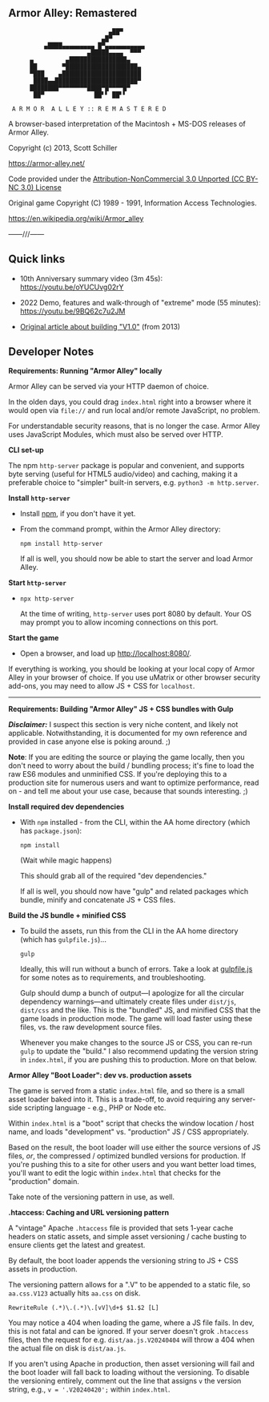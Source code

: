 **Armor Alley: Remastered**
---
~~~
                            ▄██▀      
                          ▄█▀         
          ▄████▄▄▄▄▄▄▄▄▄ █▀▄▄▄▄▄▄▄▄▄▄▄
                      ▄█████▄▄▄▄  ▀▀▀ 
      ▄         ▄████████████████▄   
      ██       ▀████████████████████▄
      ▀███    ▄██████████████████████
       ████▄▄███████████████████████▀ 
      ████████▀▀▀▀▀▀▀▀████▀█▀▀▀▀█▀
       ██▀              ██▘▘ ██▘▘

 A R M O R  A L L E Y :: R E M A S T E R E D
~~~

A browser-based interpretation of the Macintosh + MS-DOS releases of Armor Alley.

Copyright (c) 2013, Scott Schiller

https://armor-alley.net/

Code provided under the [Attribution-NonCommercial 3.0 Unported (CC BY-NC 3.0) License](https://creativecommons.org/licenses/by-nc/3.0/)

Original game Copyright (C) 1989 - 1991, Information Access Technologies.

https://en.wikipedia.org/wiki/Armor_alley

——///——

## Quick links

* 10th Anniversary summary video (3m 45s): https://youtu.be/oYUCUvg02rY

* 2022 Demo, features and walk-through of "extreme" mode (55 minutes): https://youtu.be/9BQ62c7u2JM 

* [Original article about building "V1.0"](https://www.schillmania.com/content/entries/2013/armor-alley-web-prototype/) (from 2013)


## Developer Notes

**Requirements: Running "Armor Alley" locally**

Armor Alley can be served via your HTTP daemon of choice.

In the olden days, you could drag `index.html` right into a browser where it would open via `file://` and run local and/or remote JavaScript, no problem.

For understandable security reasons, that is no longer the case. Armor Alley uses JavaScript Modules, which must also be served over HTTP.

**CLI set-up**

The npm `http-server` package is popular and convenient, and supports byte serving (useful for HTML5 audio/video) and caching, making it a preferable choice to "simpler" built-in servers, e.g. `python3 -m http.server`.

**Install `http-server`**

* Install [npm](https://npmjs.org), if you don't have it yet.

* From the command prompt, within the Armor Alley directory:

    `npm install http-server`

    If all is well, you should now be able to start the server and load Armor Alley.

**Start `http-server`**

* `npx http-server`

  At the time of writing, `http-server` uses port 8080 by default. Your OS may prompt you to allow incoming connections on this port.

**Start the game**

* Open a browser, and load up [http://localhost:8080/](http://localhost:8080/).

If everything is working, you should be looking at your local copy of Armor Alley in your browser of choice. If you use uMatrix or other browser security add-ons, you may need to allow JS + CSS for `localhost`.

---

**Requirements: Building "Armor Alley" JS + CSS bundles with Gulp**

**_Disclaimer:_** I suspect this section is very niche content, and likely not applicable. Notwithstanding, it is documented for my own reference and provided in case anyone else is poking around. ;)

**Note**: If you are editing the source or playing the game locally, then you don't need to worry about the build / bundling process; it's fine to load the raw ES6 modules and unminified CSS. If you're deploying this to a production site for numerous users and want to optimize performance, read on - and tell me about your use case, because that sounds interesting. ;)

**Install required dev dependencies**

* With `npm` installed - from the CLI, within the AA home directory (which has `package.json`):

  `npm install`

  (Wait while magic happens)

  This should grab all of the required "dev dependencies."

  If all is well, you should now have "gulp" and related packages which bundle, minify and concatenate JS + CSS files.

**Build the JS bundle + minified CSS**

* To build the assets, run this from the CLI in the AA home directory (which has `gulpfile.js`)...

  `gulp`

  Ideally, this will run without a bunch of errors. Take a look at [gulpfile.js](gulpfile.js) for some notes as to requirements, and troubleshooting.

  Gulp should dump a bunch of output—I apologize for all the circular dependency warnings—and ultimately create files under `dist/js`, `dist/css` and the like. This is the "bundled" JS, and minified CSS that the game loads in production mode. The game will load faster using these files, vs. the raw development source files.

  Whenever you make changes to the source JS or CSS, you can re-run `gulp` to update the "build." I also recommend updating the version string in `index.html`, if you are pushing this to production. More on that below.

**Armor Alley "Boot Loader": dev vs. production assets**

The game is served from a static `index.html` file, and so there is a small asset loader baked into it. This is a trade-off, to avoid requiring any server-side scripting language - e.g., PHP or Node etc.

Within `index.html` is a "boot" script that checks the window location / host name, and loads "development" vs. "production" JS / CSS appropriately.

Based on the result, the boot loader will use either the source versions of JS files, _or_, the compressed / optimized bundled versions for production. If you're pushing this to a site for other users and you want better load times, you'll want to edit the logic within `index.html` that checks for the "production" domain.

Take note of the versioning pattern in use, as well.

**.htaccess: Caching and URL versioning pattern**

A "vintage" Apache `.htaccess` file is provided that sets 1-year cache headers on static assets, and simple asset versioning / cache busting to ensure clients get the latest and greatest.

By default, the boot loader appends the versioning string to JS + CSS assets in production.

The versioning pattern allows for a ".V" to be appended to a static file, so `aa.css.V123` actually hits `aa.css` on disk.
```
RewriteRule (.*)\.(.*)\.[vV]\d+$ $1.$2 [L]
```
You may notice a 404 when loading the game, where a JS file fails. In dev, this is not fatal and can be ignored. If your server doesn't grok `.htaccess` files, then the request for e.g. `dist/aa.js.V20240404` will throw a 404 when the actual file on disk is `dist/aa.js`.

If you aren't using Apache in production, then asset versioning will fail and the boot loader will fall back to loading without the versioning. To disable the versioning entirely, comment out the line that assigns `v` the version string, e.g., `v = '.V20240420';` within `index.html`.
